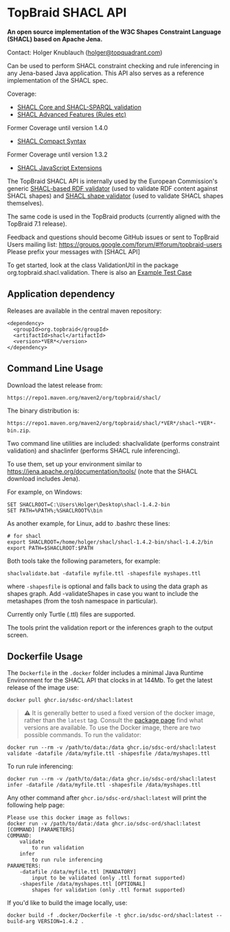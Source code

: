 # TopBraid SHACL API

**An open source implementation of the W3C Shapes Constraint Language (SHACL) based on Apache Jena.**

Contact: Holger Knublauch (holger@topquadrant.com)

Can be used to perform SHACL constraint checking and rule inferencing in any Jena-based Java application.
This API also serves as a reference implementation of the SHACL spec.

Coverage:
* [SHACL Core and SHACL-SPARQL validation](https://www.w3.org/TR/shacl/)
* [SHACL Advanced Features (Rules etc)](https://www.w3.org/TR/shacl-af/)

Former Coverage until version 1.4.0
* [SHACL Compact Syntax](https://w3c.github.io/shacl/shacl-compact-syntax/)

Former Coverage until version 1.3.2
* [SHACL JavaScript Extensions](https://www.w3.org/TR/shacl-js/)

The TopBraid SHACL API is internally used by the European Commission's generic [SHACL-based RDF validator](https://www.itb.ec.europa.eu/shacl/any/upload) (used to validate RDF content against SHACL shapes)
and [SHACL shape validator](https://www.itb.ec.europa.eu/shacl/shacl/upload) (used to validate SHACL shapes themselves).

The same code is used in the TopBraid products (currently aligned with the TopBraid 7.1 release).

Feedback and questions should become GitHub issues or sent to TopBraid Users mailing list:
https://groups.google.com/forum/#!forum/topbraid-users
Please prefix your messages with [SHACL API]

To get started, look at the class ValidationUtil in
the package org.topbraid.shacl.validation.
There is also an [Example Test Case](../master/src/test/java/org/topbraid/shacl/ValidationExample.java)

## Application dependency

Releases are available in the central maven repository:

```
<dependency>
  <groupId>org.topbraid</groupId>
  <artifactId>shacl</artifactId>
  <version>*VER*</version>
</dependency>
```

## Command Line Usage

Download the latest release from:

`https://repo1.maven.org/maven2/org/topbraid/shacl/`

The binary distribution is:

`https://repo1.maven.org/maven2/org/topbraid/shacl/*VER*/shacl-*VER*-bin.zip`.

Two command line utilities are included: shaclvalidate (performs constraint validation) and shaclinfer (performs SHACL rule inferencing).

To use them, set up your environment similar to https://jena.apache.org/documentation/tools/ (note that the SHACL download includes Jena).

For example, on Windows:

```
SET SHACLROOT=C:\Users\Holger\Desktop\shacl-1.4.2-bin
SET PATH=%PATH%;%SHACLROOT%\bin
```

As another example, for Linux, add to .bashrc these lines:

```
# for shacl
export SHACLROOT=/home/holger/shacl/shacl-1.4.2-bin/shacl-1.4.2/bin
export PATH=$SHACLROOT:$PATH 
```

Both tools take the following parameters, for example:

`shaclvalidate.bat -datafile myfile.ttl -shapesfile myshapes.ttl`

where `-shapesfile` is optional and falls back to using the data graph as shapes graph.
Add -validateShapes in case you want to include the metashapes (from the tosh namespace in particular).

Currently only Turtle (.ttl) files are supported.

The tools print the validation report or the inferences graph to the output screen.

## Dockerfile Usage

The `Dockerfile` in the `.docker` folder includes a minimal Java Runtime Environment for the SHACL API that clocks in at 144Mb. To get the latest release of the image use:

```
docker pull ghcr.io/sdsc-ord/shacl:latest
```
> :warning: It is generally better to used a fixed version of the docker image, rather than the `latest` tag. Consult the [package page](https://github.com/SDSC-ORD/shacl/pkgs/container/shacl) find what versions are available.
To use the Docker image, there are two possible commands. To run the validator:

```
docker run --rm -v /path/to/data:/data ghcr.io/sdsc-ord/shacl:latest validate -datafile /data/myfile.ttl -shapesfile /data/myshapes.ttl
```

To run rule inferencing:

```
docker run --rm -v /path/to/data:/data ghcr.io/sdsc-ord/shacl:latest infer -datafile /data/myfile.ttl -shapesfile /data/myshapes.ttl
```

Any other command after `ghcr.io/sdsc-ord/shacl:latest` will print the following help page:

```
Please use this docker image as follows:
docker run -v /path/to/data:/data ghcr.io/sdsc-ord/shacl:latest [COMMAND] [PARAMETERS]
COMMAND:
	validate 
		to run validation
	infer
		to run rule inferencing
PARAMETERS:
	-datafile /data/myfile.ttl [MANDATORY]
		input to be validated (only .ttl format supported)
	-shapesfile /data/myshapes.ttl [OPTIONAL]
		shapes for validation (only .ttl format supported)
```

If you'd like to build the image locally, use:

```
docker build -f .docker/Dockerfile -t ghcr.io/sdsc-ord/shacl:latest --build-arg VERSION=1.4.2 .
```
